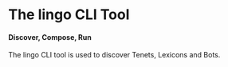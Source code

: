 # The lingo CLI Tool
#### Discover, Compose, Run

The lingo CLI tool is used to discover Tenets, Lexicons and Bots.